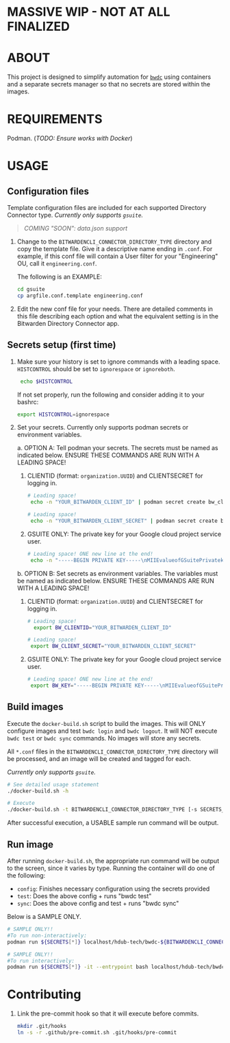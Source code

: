 # MASSIVE WIP - NOT AT ALL FINALIZED

# ABOUT

This project is designed to simplify automation for [`bwdc`] using containers
and a separate secrets manager so that no secrets are stored within the images.

# REQUIREMENTS

Podman. (_TODO: Ensure works with Docker_)

# USAGE

## Configuration files

Template configuration files are included for each supported Directory Connector
type.  _Currently only supports `gsuite`._

> _COMING "SOON": data.json support_

1. Change to the `BITWARDENCLI_CONNECTOR_DIRECTORY_TYPE` directory and copy the
   template file. Give it a descriptive name ending in `.conf`. For example, if
   this conf file will contain a User filter for your "Engineering" OU, call it
   `engineering.conf`.

   The following is an EXAMPLE:
   ```bash
   cd gsuite
   cp argfile.conf.template engineering.conf
   ```

2. Edit the new conf file for your needs. There are detailed comments in this
   file describing each option and what the equivalent setting is in the
   Bitwarden Directory Connector app.

## Secrets setup (first time)

1. Make sure your history is set to ignore commands with a leading space.
   `HISTCONTROL` should be set to `ignorespace` or `ignoreboth`.
   ```bash
    echo $HISTCONTROL
    ```
    If not set properly, run the following and consider adding it to your bashrc:
    ```bash
    export HISTCONTROL=ignorespace
    ```

2. Set your secrets. Currently only supports podman secrets or environment variables.

   a. OPTION A: Tell podman your secrets. The secrets must be named as
      indicated below. ENSURE THESE COMMANDS ARE RUN WITH A LEADING SPACE!

     1. CLIENTID (format: `organization.UUID`) and CLIENTSECRET for logging in.
        ```bash
        # Leading space!
         echo -n "YOUR_BITWARDEN_CLIENT_ID" | podman secret create bw_clientid -
        ```
        ```bash
        # Leading space!
         echo -n "YOUR_BITWARDEN_CLIENT_SECRET" | podman secret create bw_clientsecret -
        ```
     2. GSUITE ONLY: The private key for your Google cloud project service user.
        ```bash
        # Leading space! ONE new line at the end!
         echo -n "-----BEGIN PRIVATE KEY-----\nMIIEvalueofGSuitePrivatekey\n-----END PRIVATE KEY-----\n" | podman secret create bw_key -
        ```

   b. OPTION B: Set secrets as environment variables. The variables must be
      named as indicated below. ENSURE THESE COMMANDS ARE RUN WITH A LEADING
      SPACE!

     1. CLIENTID (format: `organization.UUID`) and CLIENTSECRET for logging in.
        ```bash
        # Leading space!
          export BW_CLIENTID="YOUR_BITWARDEN_CLIENT_ID"
        ```
        ```bash
        # Leading space!
         export BW_CLIENT_SECRET="YOUR_BITWARDEN_CLIENT_SECRET"
        ```
     2. GSUITE ONLY: The private key for your Google cloud project service user.
        ```bash
        # Leading space! ONE new line at the end!
         export BW_KEY="-----BEGIN PRIVATE KEY-----\nMIIEvalueofGSuitePrivatekey\n-----END PRIVATE KEY-----\n"
        ```

## Build images

Execute the `docker-build.sh` script to build the images. This will ONLY
configure images and test `bwdc login` and `bwdc logout`. It will NOT execute
`bwdc test` or `bwdc sync` commands. No images will store any secrets.

All `*.conf` files in the `BITWARDENCLI_CONNECTOR_DIRECTORY_TYPE` directory will
be processed, and an image will be created and tagged for each.

_Currently only supports `gsuite`._

```bash
# See detailed usage statement
./docker-build.sh -h
```

```bash
# Execute
./docker-build.sh -t BITWARDENCLI_CONNECTOR_DIRECTORY_TYPE [-s SECRETS_MANAGER] [-b BWDC_VERSION] [-n] [-r]
```

After successful execution, a USABLE sample run command will be output.

## Run image

After running `docker-build.sh`, the appropriate run command will be output to
the screen, since it varies by type. Running the container will do one of the
following:

* `config`: Finishes necessary configuration using the secrets provided
* `test`: Does the above config + runs "bwdc test"
* `sync`: Does the above config and test + runs "bwdc sync"

Below is a SAMPLE ONLY.

```bash
# SAMPLE ONLY!!
#To run non-interactively:
podman run ${SECRETS[*]} localhost/hdub-tech/bwdc-${BITWARDENCLI_CONNECTOR_DIRECTORY_TYPE}-CONFNAME:${VERSION} config|test|sync
```

```bash
# SAMPLE ONLY!!
#To run interactively:
podman run ${SECRETS[*]} -it --entrypoint bash localhost/hdub-tech/bwdc-${BITWARDENCLI_CONNECTOR_DIRECTORY_TYPE}-CONFNAME:${VERSION}
```

# Contributing

1. Link the pre-commit hook so that it will execute before commits.
    ```bash
    mkdir .git/hooks
    ln -s -r .github/pre-commit.sh .git/hooks/pre-commit
    ```

<!-- Links -->
[`bwdc`]: https://bitwarden.com/help/directory-sync-cli

<!-- markdownlint-configure-file {
  MD013: {
    code_blocks: false
  }
}
-->
